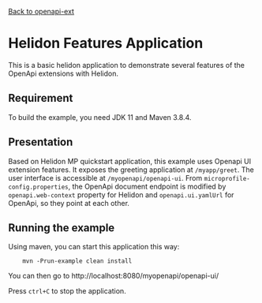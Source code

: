 [Back to openapi-ext](https://github.com/microprofile-extensions/openapi-ext/blob/main/README.md)

# Helidon Features Application

This is a basic helidon application to demonstrate several features of the OpenApi extensions with Helidon.

## Requirement

To build the example, you need JDK 11 and Maven 3.8.4.

## Presentation

Based on Helidon MP quickstart application, this example uses Openapi UI extension features. It exposes the greeting
application at `/myapp/greet`. The user interface is accessible at `/myopenapi/openapi-ui`. From 
`microprofile-config.properties`, the OpenApi document endpoint is modified by `openapi.web-context` property for Helidon
and `openapi.ui.yamlUrl` for OpenApi, so they point at each other. 

## Running the example

Using maven, you can start this application this way:

```
    mvn -Prun-example clean install
```

You can then go to http://localhost:8080/myopenapi/openapi-ui/ 

Press `ctrl+C` to stop the application.
